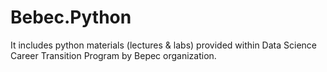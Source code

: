 # Bebec.Python
It includes python materials (lectures & labs) provided within Data Science Career Transition Program by Bepec organization.

